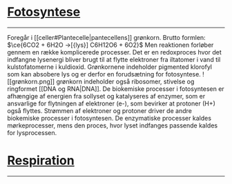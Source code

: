 # [Fotosyntese](https://biologibogen.systime.dk/index.php?id=580)
---
Foregår i [[celler#Plantecelle|pantecellens]] grønkorn. Brutto formlen:
$\ce{6CO2 + 6H2O ->[{lys}] C6H12O6 + 6O2}$
Men reaktionen forløber gennem en række komplicerede processer.  Det er en redoxproces hvor det indfangne lysenergi bliver brugt til at flytte elektroner fra iltatomer i vand til kulstofatomerne i kuldioxid.
Grønkornene indeholder pigmented klorofyl som kan absobere lys og er derfor en forudsætning for fotosyntese. 
![[grønkorn.png]]
grønkorn indeholder også ribosomer, stivelse og ringformet [[DNA og RNA|DNA]].
De biokemiske processer i fotosyntesen er afhængige af energien fra sollyset og katalyseres af enzymer, som er ansvarlige for flytningen af elektroner (e-), som bevirker at protoner (H+) også flyttes. Strømmen af elektroner og protoner driver de andre biokemiske processer i fotosyntesen. De enzymatiske processer kaldes mørkeprocesser, mens den proces, hvor lyset indfanges passende kaldes for lysprocessen.
# [Respiration](https://biologibogen.systime.dk/?id=424)
---
